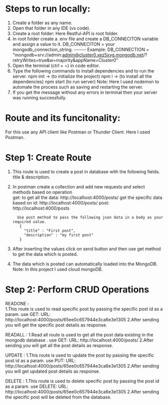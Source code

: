 # Steps to run locally:

1. Create a folder as any name.
2. Open that folder in any IDE (vs code). 
3. Create a root folder: Here Restful-API is root folder.
4. In root folder create a .env file and create a DB_CONNECITON variable and assign a value to it.
      DB_CONNECITON  =  your mongodb_connection_string.
       ------
   Example: DB_CONNECTION = "mongodb+srv://admin:admin@cluster0.xez5xvg.mongodb.net/?retryWrites=true&w=majority&appName=Cluster0"
5. Open the terminal (ctrl + ~) in code editor.
6. Type the following commands to install dependencies and to run the server.
     npm init  ->  (to initialize the project)
     npm i     ->  (to install all  the dependencies)
     npm start      (to run server) 
   Note: Here I used nodemon to automate the process such as saving and restarting the server.
7. If you get the message without any errors in terminal then your server was running successfully.

# Route and its funcitonality:

For this use any API client like Postman or Thunder Client.
Here I used Postman.
        
# Step 1: Create Route 
1. This route is used to create a post in database with the following fields.
      title & description.
2. In postman create a collection and add new requests and select methods based on operation         
         get: to get all the data: http://localhost:4000/posts/
         get the specific data based on id: http://localhost:4000/posts/<id>
         post: http://localhost:4000/posts
    
         Use post method to pass the following json data in a body as your required value.
          {
            "title" : "First post",
            "description" : "my first post"
          }

3. After inserting the values click on send button and then use get method to get the data which is posted.
4. The data which is posted can automatically loaded into the MongoDB.
   Note: In this project I used cloud mongoDB.

# Step 2: Perform CRUD Operations

READONE :  
      1.This route is used to read specific post by passing the specific post id as a param.
            use GET:
            URL: http://localhost:4000/posts/65ee0c657944e3ca6e3e1305
      2.After sending you will get the specific post details as response.
        
READALL : 
      1.Read all route is used to get all the post data existing in the mongodb database .
            use GET:
            URL: http://localhost:4000/posts/
      2.After sending you will get all the post details as response.
        
UPDATE : 
      1.This route is used to update the post by passing the specific post id as a param.
            use PUT:
            URL: http://localhost:4000/posts/65ee0c657944e3ca6e3e1305
      2.After sending you will get updated post details as response.
        
DELETE : 
      1.This route is used to delete specific post by passing the post id as a param.
            use DELETE:
            URL: http://localhost:4000/posts/65ee0c657944e3ca6e3e1305
      2.After sending the specific post will be deleted from the database.
